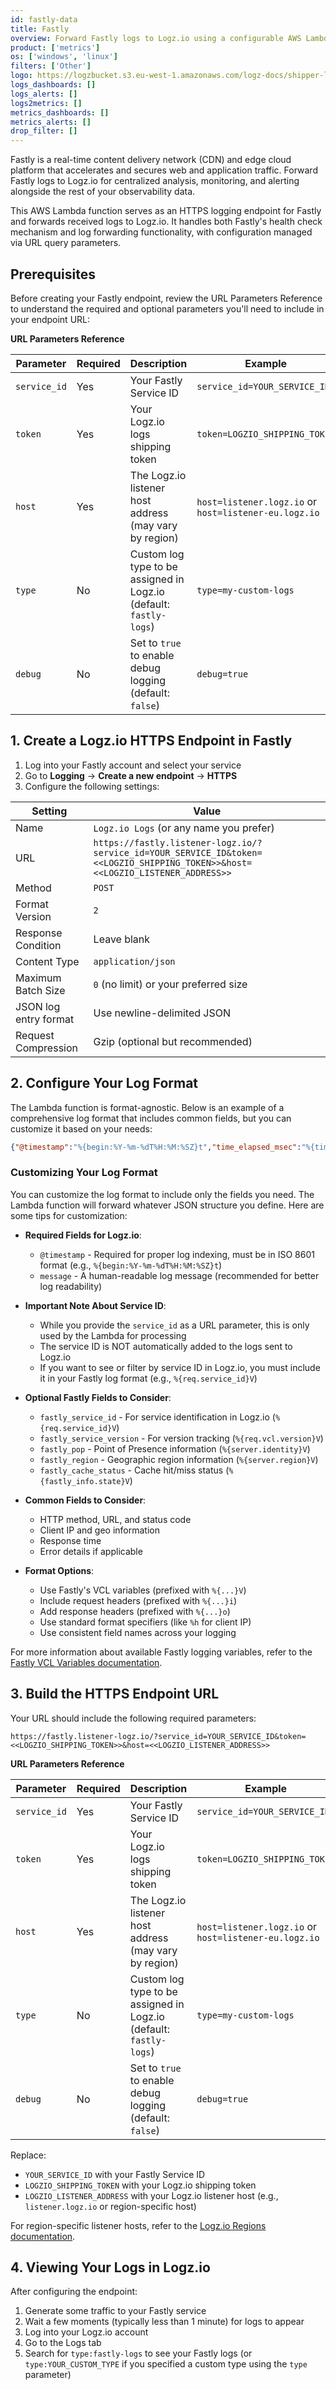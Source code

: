 ```yaml
---
id: fastly-data
title: Fastly
overview: Forward Fastly logs to Logz.io using a configurable AWS Lambda HTTPS endpoint
product: ['metrics']
os: ['windows', 'linux']
filters: ['Other']
logo: https://logzbucket.s3.eu-west-1.amazonaws.com/logz-docs/shipper-logos/fastly-red.svg
logs_dashboards: []
logs_alerts: []
logs2metrics: []
metrics_dashboards: []
metrics_alerts: []
drop_filter: []
---
```


Fastly is a real-time content delivery network (CDN) and edge cloud platform that accelerates and secures web and application traffic. Forward Fastly logs to Logz.io for centralized analysis, monitoring, and alerting alongside the rest of your observability data.

This AWS Lambda function serves as an HTTPS logging endpoint for Fastly and forwards received logs to Logz.io. It handles both Fastly's health check mechanism and log forwarding functionality, with configuration managed via URL query parameters.

## Prerequisites

Before creating your Fastly endpoint, review the URL Parameters Reference to understand the required and optional parameters you'll need to include in your endpoint URL:

**URL Parameters Reference**

| Parameter | Required | Description | Example |
|-----------|----------|-------------|---------|
| `service_id` | Yes | Your Fastly Service ID | `service_id=YOUR_SERVICE_ID` |
| `token` | Yes | Your Logz.io logs shipping token | `token=LOGZIO_SHIPPING_TOKEN` |
| `host` | Yes | The Logz.io listener host address (may vary by region) | `host=listener.logz.io` or `host=listener-eu.logz.io` |
| `type` | No | Custom log type to be assigned in Logz.io (default: `fastly-logs`) | `type=my-custom-logs` |
| `debug` | No | Set to `true` to enable debug logging (default: `false`) | `debug=true` |



## 1. Create a Logz.io HTTPS Endpoint in Fastly

1. Log into your Fastly account and select your service
2. Go to **Logging** → **Create a new endpoint** → **HTTPS**
3. Configure the following settings:

| Setting | Value |
|---------|-------|
| Name | `Logz.io Logs` (or any name you prefer) |
| URL | `https://fastly.listener-logz.io/?service_id=YOUR_SERVICE_ID&token=<<LOGZIO_SHIPPING_TOKEN>>&host=<<LOGZIO_LISTENER_ADDRESS>>` |
| Method | `POST` |
| Format Version | `2` |
| Response Condition | Leave blank |
| Content Type | `application/json` |
| Maximum Batch Size | `0` (no limit) or your preferred size |
| JSON log entry format | Use newline-delimited JSON |
| Request Compression | Gzip (optional but recommended) |

## 2. Configure Your Log Format

The Lambda function is format-agnostic. Below is an example of a comprehensive log format that includes common fields, but you can customize it based on your needs:

```json
{"@timestamp":"%{begin:%Y-%m-%dT%H:%M:%SZ}t","time_elapsed_msec":"%{time.elapsed.msec}V","is_tls":"%{if(req.is_ssl, \"true\", \"false\")}V","client_ip":"%h","message":"%m %U returned %>s for %h on %v in %{time.elapsed.msec}Vms (UA: %{User-Agent}i, Cache: %{fastly_info.state}V)" ,"client_geo_city":"%{client.geo.city}V","client_geo_country_code":"%{client.geo.country_code}V","client_geo_continent_code":"%{client.geo.continent_code}V","client_geo_region":"%{client.geo.region}V","http_host":"%v","http_method":"%m","http_url":"%U","http_protocol":"%H","http_status_code":"%>s","http_referer":"%{Referer}i","http_user_agent":"%{User-Agent}i","bytes_received_from_client":"%I","bytes_sent_to_client":"%O","resp_content_type":"%{Content-Type}o","fastly_service_id":"%{req.service_id}V","fastly_service_version":"%{req.vcl.version}V","fastly_pop":"%{server.identity}V","fastly_region":"%{server.region}V","fastly_cache_status":"%{fastly_info.state}V","fastly_is_h2":"%{if(fastly_info.is_h2, \"true\", \"false\")}V","fastly_is_h3":"%{if(fastly_info.is_h3, \"true\", \"false\")}V","tls_client_protocol":"%{tls.client.protocol}V","tls_client_cipher":"%{tls.client.cipher}V","tls_client_ciphers_sha":"%{tls.client.ciphers_sha}V","tls_client_iana_chosen_cipher_id":"%{tls.client.iana_chosen_cipher_id}V","fastly_error_details":"%{fastly.error}V"}
```

### Customizing Your Log Format

You can customize the log format to include only the fields you need. The Lambda function will forward whatever JSON structure you define. Here are some tips for customization:

* **Required Fields for Logz.io**:
   - `@timestamp` - Required for proper log indexing, must be in ISO 8601 format (e.g., `%{begin:%Y-%m-%dT%H:%M:%SZ}t`)
   - `message` - A human-readable log message (recommended for better log readability)

* **Important Note About Service ID**:
   - While you provide the `service_id` as a URL parameter, this is only used by the Lambda for processing
   - The service ID is NOT automatically added to the logs sent to Logz.io
   - If you want to see or filter by service ID in Logz.io, you must include it in your Fastly log format (e.g., `%{req.service_id}V`)

* **Optional Fastly Fields to Consider**:
   - `fastly_service_id` - For service identification in Logz.io (`%{req.service_id}V`)
   - `fastly_service_version` - For version tracking (`%{req.vcl.version}V`)
   - `fastly_pop` - Point of Presence information (`%{server.identity}V`)
   - `fastly_region` - Geographic region information (`%{server.region}V`)
   - `fastly_cache_status` - Cache hit/miss status (`%{fastly_info.state}V`)

* **Common Fields to Consider**:
   - HTTP method, URL, and status code
   - Client IP and geo information
   - Response time
   - Error details if applicable

* **Format Options**:
   - Use Fastly's VCL variables (prefixed with `%{...}V`)
   - Include request headers (prefixed with `%{...}i`)
   - Add response headers (prefixed with `%{...}o`)
   - Use standard format specifiers (like `%h` for client IP)
   - Use consistent field names across your logging

For more information about available Fastly logging variables, refer to the [Fastly VCL Variables documentation](https://developer.fastly.com/reference/vcl/variables/).

## 3. Build the HTTPS Endpoint URL

Your URL should include the following required parameters:

```
https://fastly.listener-logz.io/?service_id=YOUR_SERVICE_ID&token=<<LOGZIO_SHIPPING_TOKEN>>&host=<<LOGZIO_LISTENER_ADDRESS>>
```

**URL Parameters Reference**

| Parameter | Required | Description | Example |
|-----------|----------|-------------|---------|
| `service_id` | Yes | Your Fastly Service ID | `service_id=YOUR_SERVICE_ID` |
| `token` | Yes | Your Logz.io logs shipping token | `token=LOGZIO_SHIPPING_TOKEN` |
| `host` | Yes | The Logz.io listener host address (may vary by region) | `host=listener.logz.io` or `host=listener-eu.logz.io` |
| `type` | No | Custom log type to be assigned in Logz.io (default: `fastly-logs`) | `type=my-custom-logs` |
| `debug` | No | Set to `true` to enable debug logging (default: `false`) | `debug=true` |

Replace:
- `YOUR_SERVICE_ID` with your Fastly Service ID
- `LOGZIO_SHIPPING_TOKEN` with your Logz.io shipping token
- `LOGZIO_LISTENER_ADDRESS` with your Logz.io listener host (e.g., `listener.logz.io` or region-specific host)

For region-specific listener hosts, refer to the [Logz.io Regions documentation](https://docs.logz.io/docs/user-guide/admin/hosting-regions/account-region/).

## 4. Viewing Your Logs in Logz.io

After configuring the endpoint:
1. Generate some traffic to your Fastly service
2. Wait a few moments (typically less than 1 minute) for logs to appear
3. Log into your Logz.io account
4. Go to the Logs tab
5. Search for `type:fastly-logs` to see your Fastly logs (or `type:YOUR_CUSTOM_TYPE` if you specified a custom type using the `type` parameter)
